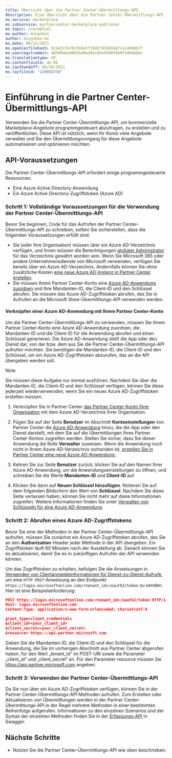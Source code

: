 ```yaml
---
title: Übersicht über die Partner Center-Übermittlungs-API
description: Eine Übersicht über die Partner Center-Übermittlungs-API
ms.service: marketplace
ms.subservice: partnercenter-marketplace-publisher
ms.topic: conceptual
ms.author: mingshen
author: mingshen-ms
ms.date: 09/22/2021
ms.openlocfilehash: 5c6431fef8c91b41f19d27d19b59efca14986b7f
ms.sourcegitcommit: 48500a6a9002b48ed94c65e9598f049f3d6db60c
ms.translationtype: HT
ms.contentlocale: de-DE
ms.lasthandoff: 09/26/2021
ms.locfileid: "129058750"
---
```

# <a name="partner-center-submission-api-onboarding"></a>Einführung in die Partner Center-Übermittlungs-API

Verwenden Sie die Partner Center-Übermittlungs-API, um kommerzielle Marketplace-Angebote programmgesteuert abzufragen, zu erstellen und zu veröffentlichen. Diese API ist nützlich, wenn Ihr Konto viele Angebote verwaltet und Sie den Übermittlungsvorgang für diese Angebote automatisieren und optimieren möchten.

## <a name="api-prerequisites"></a>API-Voraussetzungen

Die Partner Center-Übermittlungs-API erfordert einige programmgesteuerte Ressourcen:

- Eine Azure Active Directory-Anwendung
- Ein Azure Active Directory-Zugriffstoken (Azure AD)

### <a name="step-1-complete-prerequisites-for-using-the-partner-center-submission-api"></a>Schritt 1: Vollständige Voraussetzungen für die Verwendung der Partner Center-Übermittlungs-API

Bevor Sie beginnen, Code für das Aufrufen der Partner Center-Übermittlungs-API zu schreiben, sollten Sie sicherstellen, dass die folgenden Voraussetzungen erfüllt sind.

- Sie (oder Ihre Organisation) müssen über ein Azure AD-Verzeichnis verfügen, und Ihnen müssen die Berechtigungen [globaler Administrator](../active-directory/roles/permissions-reference.md) für das Verzeichnis gewährt worden sein. Wenn Sie Microsoft 365 oder andere Unternehmensdienste von Microsoft verwenden, verfügen Sie bereits über ein Azure AD-Verzeichnis. Andernfalls können Sie ohne zusätzliche Kosten [eine neue Azure AD-Instanz in Partner Center erstellen](manage-tenants.md#create-a-new-tenant).
- Sie müssen Ihrem Partner Center-Konto eine [Azure AD-Anwendung zuordnen](manage-aad-apps.md) und Ihre Mandanten-ID, die Client-ID und den Schlüssel abrufen. Sie müssen das Azure AD-Zugriffstoken abrufen, das Sie in Aufrufen an die Microsoft Store-Übermittlungs-API verwenden werden.

#### <a name="associate-an-azure-ad-application-with-your-partner-center-account"></a>Verknüpfen einer Azure AD-Anwendung mit Ihrem Partner Center-Konto

Um die Partner Center-Übermittlungs-API zu verwenden, müssen Sie Ihrem Partner Center-Konto eine Azure AD-Anwendung zuordnen, die Mandanten-ID und die Client-ID für die Anwendung abrufen und einen Schlüssel generieren. Die Azure AD-Anwendung stellt die App oder den Dienst dar, von der bzw. dem aus Sie die Partner Center-Übermittlungs-API aufrufen möchten. Sie benötigen die Mandanten-ID, die Client-ID und den Schlüssel, um ein Azure AD-Zugriffstoken abzurufen, das an die API übergeben werden soll.

> [!NOTE]
> Sie müssen diese Aufgabe nur einmal ausführen. Nachdem Sie über die Mandanten-ID, die Client-ID und den Schlüssel verfügen, können Sie diese jederzeit wiederverwenden, wenn Sie ein neues Azure AD-Zugriffstoken erstellen müssen.

1. Verknüpfen Sie in Partner Center [das Partner Center-Konto Ihrer Organisation](manage-tenants.md) mit dem Azure AD-Verzeichnis Ihrer Organisation.

1. Fügen Sie auf der Seite **Benutzer** im Abschnitt **Kontoeinstellungen** von Partner Center die [Azure AD-Anwendung](manage-aad-apps.md) hinzu, die die App oder den Dienst darstellt, mit dem Sie auf die Übermittlungen Ihres Partner Center-Kontos zugreifen werden. Stellen Sie sicher, dass Sie dieser Anwendung die Rolle **Verwalter** zuweisen. Wenn die Anwendung noch nicht in Ihrem Azure AD-Verzeichnis vorhanden ist, [erstellen Sie in Partner Center eine neue Azure AD-Anwendung ](manage-aad-apps.md#add-new-azure-ad-applications).

1. Kehren Sie zur Seite **Benutzer** zurück, klicken Sie auf den Namen Ihrer Azure AD-Anwendung, um die Anwendungseinstellungen zu öffnen, und schreiben Sie die Werte **Mandanten-ID** und **Client-ID** auf.

1. Klicken Sie dann auf **Neuen Schlüssel hinzufügen**. Notieren Sie auf dem folgenden Bildschirm den Wert von **Schlüssel**. Nachdem Sie diese Seite verlassen haben, können Sie nicht mehr auf diese Informationen zugreifen. Weitere Informationen finden Sie unter [Verwalten von Schlüsseln für eine Azure AD-Anwendung](manage-aad-apps.md#manage-keys-for-an-azure-ad-application).

### <a name="step-2-obtain-an-azure-ad-access-token"></a>Schritt 2: Abrufen eines Azure AD-Zugriffstokens

Bevor Sie eine der Methoden in der Partner Center-Übermittlungs-API aufrufen, müssen Sie zunächst ein Azure AD-Zugriffstoken abrufen, das Sie an den **Authorization**-Header jeder Methode in der API übergeben. Ein Zugriffstoken läuft 60 Minuten nach der Ausstellung ab. Danach können Sie es aktualisieren, damit Sie es in zukünftigen Aufrufen der API verwenden können.

Um das Zugriffstoken zu erhalten, befolgen Sie die Anweisungen in [Verwenden von Clientanmeldeinformationen für Dienst-zu-Dienst-Aufrufe](../active-directory/azuread-dev/v1-oauth2-client-creds-grant-flow.md), um eine `HTTP POST`-Anweisung an den Endpunkt `https://login.microsoftonline.com/<tenant_id>/oauth2/token` zu senden. Hier ist eine Beispielanforderung:

```json
POST https://login.microsoftonline.com/<tenant_id>/oauth2/token HTTP/1.1
Host: login.microsoftonline.com
Content-Type: application/x-www-form-urlencoded; charset=utf-8

grant_type=client_credentials
&client_id=<your_client_id>
&client_secret=<your_client_secret>
&resource= https://api.partner.microsoft.com
```

Geben Sie die Mandanten-ID, die Client-ID und den Schlüssel für die Anwendung, die Sie im vorherigen Abschnitt aus Partner Center abgerufen haben, für den Wert „tenant_id“ im POST-URI sowie die Parameter „client_id“ und „client_secret“ an. Für den Parameter resource müssen Sie https://api.partner.microsoft.com angeben.

### <a name="step-3-use-the-partner-center-submission-api"></a>Schritt 3: Verwenden der Partner Center-Übermittlungs-API

Da Sie nun über ein Azure AD-Zugriffstoken verfügen, können Sie in der Partner Center-Übermittlungs-API Methoden aufrufen. Zum Erstellen oder Aktualisieren von Übermittlungen werden in der Partner Center-Übermittlungs-API in der Regel mehrere Methoden in einer bestimmten Reihenfolge aufgerufen. Informationen zu den einzelnen Szenarios und der Syntax der einzelnen Methoden finden Sie in der [Erfassungs-API](https://apidocs.microsoft.com/services/partneringestion/) in Swagger.

## <a name="next-steps"></a>Nächste Schritte

- Nutzen Sie die Partner Center-Übermittlungs-API wie oben beschrieben.
